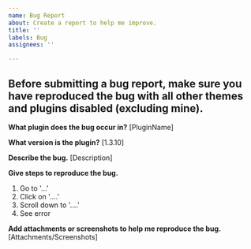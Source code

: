 ```yaml
---
name: Bug Report
about: Create a report to help me improve.
title: ''
labels: Bug
assignees: ''

---
```


## Before submitting a bug report, make sure you have reproduced the bug with all other themes and plugins disabled (excluding mine).

**What plugin does the bug occur in?**
[PluginName]

**What version is the plugin?**
[1.3.10]

**Describe the bug.**
[Description]

**Give steps to reproduce the bug.**
1. Go to '...'
2. Click on '....'
3. Scroll down to '....'
4. See error

**Add attachments or screenshots to help me reproduce the bug.**
[Attachments/Screenshots]
